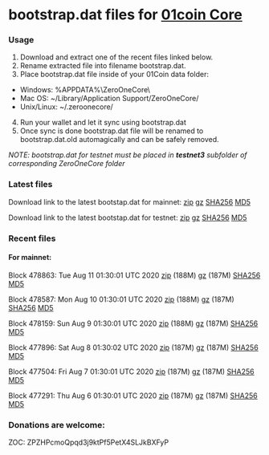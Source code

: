 # bootstrap.dat files for [01coin Core](https://01coin.io)

### Usage

1. Download and extract one of the recent files linked below.
2. Rename extracted file into filename bootstrap.dat.
3. Place bootstrap.dat file inside of your 01Coin data folder:
 - Windows: %APPDATA%\ZeroOneCore\
 - Mac OS: ~/Library/Application Support/ZeroOneCore/
 - Unix/Linux: ~/.zeroonecore/
4. Run your wallet and let it sync using bootstrap.dat
5. Once sync is done bootstrap.dat file will be renamed to bootstrap.dat.old automagically and can be safely removed.

_NOTE: bootstrap.dat for testnet must be placed in **testnet3** subfolder of corresponding ZeroOneCore folder_

### Latest files
Download link to the latest bootstap.dat for mainnet: [zip](https://files.01coin.io/mainnet/bootstrap.dat.zip) [gz](https://files.01coin.io/mainnet/bootstrap.dat.tar.gz) [SHA256](https://files.01coin.io/mainnet/sha256.txt) [MD5](https://files.01coin.io/mainnet/md5.txt)

Download link to the latest bootstap.dat for testnet: [zip](https://files.01coin.io/testnet/bootstrap.dat.zip) [gz](https://files.01coin.io/testnet/bootstrap.dat.tar.gz) [SHA256](https://files.01coin.io/testnet/sha256.txt) [MD5](https://files.01coin.io/testnet/md5.txt)

### Recent files

#### For mainnet:

Block 478863: Tue Aug 11 01:30:01 UTC 2020 [zip](https://files.01coin.io/mainnet/2020-08-11/bootstrap.dat.zip) (188M) [gz](https://files.01coin.io/mainnet/2020-08-11/bootstrap.dat.tar.gz) (187M) [SHA256](https://files.01coin.io/mainnet/2020-08-11/sha256.txt) [MD5](https://files.01coin.io/mainnet/2020-08-11/md5.txt)

Block 478587: Mon Aug 10 01:30:01 UTC 2020 [zip](https://files.01coin.io/mainnet/2020-08-10/bootstrap.dat.zip) (188M) [gz](https://files.01coin.io/mainnet/2020-08-10/bootstrap.dat.tar.gz) (187M) [SHA256](https://files.01coin.io/mainnet/2020-08-10/sha256.txt) [MD5](https://files.01coin.io/mainnet/2020-08-10/md5.txt)

Block 478159: Sun Aug  9 01:30:01 UTC 2020 [zip](https://files.01coin.io/mainnet/2020-08-09/bootstrap.dat.zip) (188M) [gz](https://files.01coin.io/mainnet/2020-08-09/bootstrap.dat.tar.gz) (187M) [SHA256](https://files.01coin.io/mainnet/2020-08-09/sha256.txt) [MD5](https://files.01coin.io/mainnet/2020-08-09/md5.txt)

Block 477896: Sat Aug  8 01:30:02 UTC 2020 [zip](https://files.01coin.io/mainnet/2020-08-08/bootstrap.dat.zip) (187M) [gz](https://files.01coin.io/mainnet/2020-08-08/bootstrap.dat.tar.gz) (187M) [SHA256](https://files.01coin.io/mainnet/2020-08-08/sha256.txt) [MD5](https://files.01coin.io/mainnet/2020-08-08/md5.txt)

Block 477504: Fri Aug  7 01:30:01 UTC 2020 [zip](https://files.01coin.io/mainnet/2020-08-07/bootstrap.dat.zip) (187M) [gz](https://files.01coin.io/mainnet/2020-08-07/bootstrap.dat.tar.gz) (187M) [SHA256](https://files.01coin.io/mainnet/2020-08-07/sha256.txt) [MD5](https://files.01coin.io/mainnet/2020-08-07/md5.txt)

Block 477291: Thu Aug  6 01:30:01 UTC 2020 [zip](https://files.01coin.io/mainnet/2020-08-06/bootstrap.dat.zip) (187M) [gz](https://files.01coin.io/mainnet/2020-08-06/bootstrap.dat.tar.gz) (187M) [SHA256](https://files.01coin.io/mainnet/2020-08-06/sha256.txt) [MD5](https://files.01coin.io/mainnet/2020-08-06/md5.txt)


### Donations are welcome:

ZOC: ZPZHPcmoQpqd3j9ktPf5PetX4SLJkBXFyP
